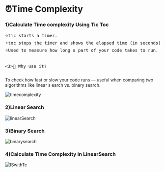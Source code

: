 <h1>⏰Time Complexity</h1>

<h3>1)Calculate Time complexity Using Tic Toc</h3>
<pre>
⭐tic starts a timer.
⭐toc stops the timer and shows the elapsed time (in seconds).
⭐Used to measure how long a part of your code takes to run.


<3>📝 Why use it?</h3>
</pre>
To check how fast or slow your code runs — useful when comparing two algorithms like linear s
earch vs. binary search.

![timecomplexity](https://github.com/user-attachments/assets/759ca364-378d-4974-8e7e-06e8ba7366af)

<h3>2)Linear Search </h3>

![linearSearch](https://github.com/user-attachments/assets/06dbb86f-cf5e-45b1-ae92-1aba0c9e729f)

<h3>3)Binary Search</h3>

![binarysearch](https://github.com/user-attachments/assets/4a2a6a81-172c-4cf7-b102-4be8aa66c2d9)

<h3>4)Calculate Time Complexity in LinearSearch</h3>


![lSwithTc](https://github.com/user-attachments/assets/56958679-1ca1-42a8-ada3-80f0b1a71fce)

